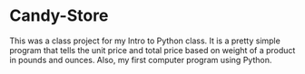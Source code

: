 # Candy-Store
This was a class project for my Intro to Python class. It is a pretty simple program that tells the unit price and total price based on weight of a product in pounds and ounces. Also, my first computer program using Python. 
